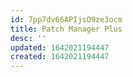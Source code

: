 ```yaml
---
id: 7pp7dv66APIjsO9ze3ocm
title: Patch Manager Plus
desc: ''
updated: 1642021194447
created: 1642021194447
---
```



